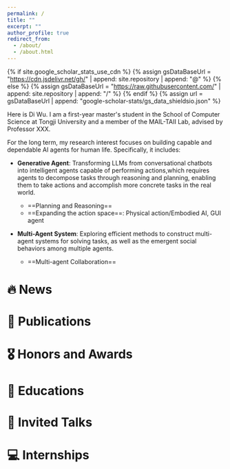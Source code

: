 ```yaml
---
permalink: /
title: ""
excerpt: ""
author_profile: true
redirect_from: 
  - /about/
  - /about.html
---
```


{% if site.google_scholar_stats_use_cdn %}
{% assign gsDataBaseUrl = "https://cdn.jsdelivr.net/gh/" | append: site.repository | append: "@" %}
{% else %}
{% assign gsDataBaseUrl = "https://raw.githubusercontent.com/" | append: site.repository | append: "/" %}
{% endif %}
{% assign url = gsDataBaseUrl | append: "google-scholar-stats/gs_data_shieldsio.json" %}

<span class='anchor' id='about-me'></span>

Here is Di Wu. I am a first-year master's student in the School of Computer Science at Tongji University and a member of the MAIL-TAII Lab, advised by Professor XXX.

For the long term, my research interest focuses on building capable and dependable AI agents for human life. Specifically, it includes:

- **Generative Agent**: Transforming LLMs from conversational chatbots into intelligent agents capable of performing actions,which requires agents to decompose tasks through reasoning and planning, enabling them to take actions and accomplish more concrete tasks in the real world.
  - ==Planning and Reasoning==
  - ==Expanding the action space==: Physical action/Embodied AI, GUI agent

- **Multi-Agent System**: Exploring efficient methods to construct multi-agent systems for solving tasks, as well as the emergent social behaviors among multiple agents.
  - ==Multi-agent Collaboration==


# 🔥 News

# 📝 Publications 


# 🎖 Honors and Awards

# 📖 Educations

# 💬 Invited Talks

# 💻 Internships
